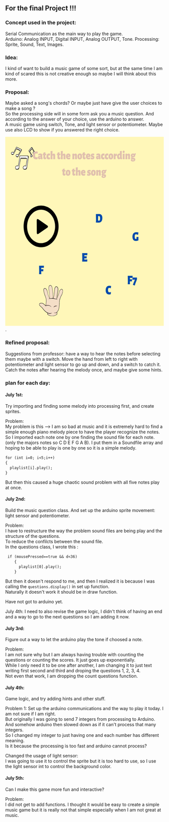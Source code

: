 ## For the final Project !!!

### Concept used in the project:  
Serial Communication as the main way to play the game.  
Arduino: Analog INPUT, Digital INPUT, Analog OUTPUT, Tone. 
Processing: Sprite, Sound, Text, Images. 

### Idea:
I kind of want to build a music game of some sort, but at the same time I am kind of scared this is not creative enough so maybe I will think about this more.  
### Proposal:

Maybe asked a song's chords?  Or maybe just have give the user choices to make a song ?  
So the processing side will in some form ask you a music question. And according to the answer of your choice, use the arduino to answer.  
A music game using switch, Tone, and light sensor or potentiometer. Maybe use also LCD to show if you answered the right choice. 

<img src="https://github.com/FairyyGenie/introToIM/blob/main/finalProject/music_final.png" width="600" height="600">. 

### Refined proposal:  

Suggestions from professor: have a way to hear the notes before selecting them maybe with a switch.
Move the hand from left to right with potentiometer and light sensor to go up and down, and a switch to catch it.  
Catch the notes after hearing the melody once, and maybe give some hints. 

### plan for each day:
#### July 1st: 

Try importing and finding some melody into processing first, and create sprites.

Problem:  
My problem is this --> I am so bad at music and it is extremely hard to find a simple enough piano melody piece to have the player recognize the notes.  
So I imported each note one by one finding the sound file for each note.(only the majors notes so C D E F G A B). 
I put them in a Soundfile array and hoping to be able to play is one by one so it is a simple melody.  
```
for (int i=0; i<5;i++)
{
  playlist[i].play();
}
````
But then this caused a huge chaotic sound problem with all five notes play at once.

#### July 2nd:

Build the music question class.
And set up the arduino sprite movement: light sensor and potentiometer.

Problem:  
I have to restructure the way the problem sound files are being play and the structure of the questions.  
To reduce the confilcts between the sound file.  
In the questions class, I wrote this :
````
 if (mousePressed==true && d<36)
    {
      playlist[0].play();
    }
````
But then it doesn't respond to me, and then I realized it is because I was calling the ````questions.display()```` in set up function.  
Naturally it doesn't work it should be in draw function.

Have not got to arduino yet.

July 4th:
I need to also revise the game logic, I didn't think of having an end and a way to go to the next questions so I am adding it now.

#### July 3rd:

Figure out a way to let the arduino play the tone if choosed a note.

Problem:   
I am not sure why but I am always having trouble with counting the questions or counting the scores. It just goes up exponentially.  
While I only need it to be one after another, I am changing it to just text writing first second and third and droping the questions 1, 2, 3, 4.  
Not even that work, I am dropping the count questions function.  

#### July 4th:

Game logic, and try adding hints and other stuff.  

Problem 1:
Set up the arduino communications and the way to play it today. I am not sure if I am right.  
But originally I was going to send 7 integers from processing to Arduino.   
And somehow arduino then slowed down as if it can't process that many integers.  
So I changed my integer to just having one and each number has different meaning.  
Is it because the processing is too fast and arduino cannot process?  

Changed the usage of light sensor:  
I was going to use it to control the sprite but it is too hard to use, so I use the light sensor int to control the background color.  

#### July 5th:  

Can I make this game more fun and interactive?  

Problem:  
I did not get to add functions. I thought it would be easy to create a simple music game but it is really not that simple especially when I am not great at music.  

